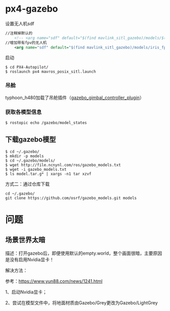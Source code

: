 # px4-gazebo



设置无人机sdf

```xml
//注释掉默认的
    <!-- <arg name="sdf" default="$(find mavlink_sitl_gazebo)/models/$(arg vehicle)/$(arg vehicle).sdf"/> -->
//增加带有fpv的无人机
    <arg name="sdf" default="$(find mavlink_sitl_gazebo)/models/iris_fpv_cam/iris_fpv_cam.sdf"/>
```



启动

```shell
$ cd PX4-Autopilot/
$ roslaunch px4 mavros_posix_sitl.launch 
```



### 吊舱

typhoon_h480加载了吊舱插件（[gazebo_gimbal_controller_plugin](sitl_gazebo/src/gazebo_gimbal_controller_plugin.cpp)）



### 获取各模型信息

```shell
$ rostopic echo /gazebo/model_states
```





## 下载gazebo模型

```shell
$ cd ~/.gazebo/
$ mkdir -p models
$ cd ~/.gazebo/models/
$ wget http://file.ncnynl.com/ros/gazebo_models.txt
$ wget -i gazebo_models.txt
$ ls model.tar.g* | xargs -n1 tar xzvf
```



方式二：通过仓库下载

```shell
cd ~/.gazebo/
git clone https://github.com/osrf/gazebo_models.git models
```





# 问题

## 场景世界太暗

描述：打开gazebo后，即便使用默认的empty.world，整个画面很暗，主要原因是没有启用Nvidia显卡！

解决方法：

参考：https://www.yun88.com/news/1241.html

1、启动Nvidia显卡；

2、尝试在模型文件中，将地面材质由Gazebo/Grey更改为Gazebo/LightGrey
